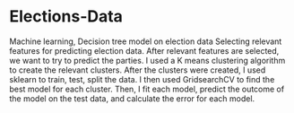 # Elections-Data
Machine learning, Decision tree model on election data 
Selecting relevant features for predicting election data. After relevant features are selected, we want to try to predict the parties. I used a K means clustering algorithm to create the relevant clusters. After the clusters were created, I used sklearn to train, test, split the data. I then used GridsearchCV to find the best model for each cluster. Then, I fit each model, predict the outcome of the model on the test data, and calculate the error for each model. 
